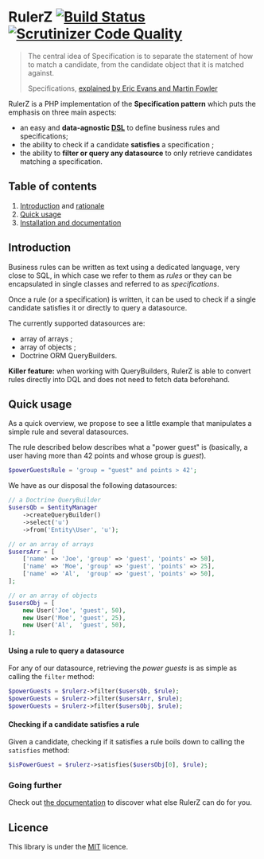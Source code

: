 RulerZ [![Build Status](https://travis-ci.org/K-Phoen/rulerz.svg?branch=master)](https://travis-ci.org/K-Phoen/rulerz) [![Scrutinizer Code Quality](https://scrutinizer-ci.com/g/K-Phoen/rulerz/badges/quality-score.png?b=master)](https://scrutinizer-ci.com/g/K-Phoen/rulerz/?branch=master)
======

> The central idea of Specification is to separate the statement of how to match
> a candidate, from the candidate object that it is matched against.
>
> Specifications, [explained by Eric Evans and Martin Fowler](http://www.martinfowler.com/apsupp/spec.pdf)

RulerZ is a PHP implementation of the **Specification pattern** which puts the
emphasis on three main aspects:

 * an easy and **data-agnostic [DSL](http://en.wikipedia.org/wiki/Domain-specific_language)**
   to define business rules and specifications;
 * the ability to check if a candidate **satisfies** a specification ;
 * the ability to **filter or query any datasource** to only retrieve
   candidates matching a specification.


Table of contents
-----------------

 1. [Introduction](#introduction) and [rationale](http://blog.kevingomez.fr/2015/02/07/on-taming-repository-classes-in-doctrine-among-other-things/)
 2. [Quick usage](#quick-usage)
 3. [Installation and documentation](doc/index.md)


Introduction
------------

Business rules can be written as text using a dedicated language, very close to
SQL, in which case we refer to them as *rules* or they can be encapsulated in
single classes and referred to as *specifications*.

Once a rule (or a specification) is written, it can be used to check if a single
candidate satisfies it or directly to query a datasource.

The currently supported datasources are:

 * array of arrays ;
 * array of objects ;
 * Doctrine ORM QueryBuilders.

**Killer feature:** when working with QueryBuilders, RulerZ is able to convert
rules directly into DQL and does not need to fetch data beforehand.


Quick usage
-----------

As a quick overview, we propose to see a little example that manipulates a
simple rule and several datasources.

The rule described below describes what a "power guest" is (basically, a user
having more than 42 points and whose group is *guest*).

```php
$powerGuestsRule = 'group = "guest" and points > 42';
```

We have as our disposal the following datasources:

```php
// a Doctrine QueryBuilder
$usersQb = $entityManager
    ->createQueryBuilder()
    ->select('u')
    ->from('Entity\User', 'u');

// or an array of arrays
$usersArr = [
    ['name' => 'Joe', 'group' => 'guest', 'points' => 50],
    ['name' => 'Moe', 'group' => 'guest', 'points' => 25],
    ['name' => 'Al',  'group' => 'guest', 'points' => 50],
];

// or an array of objects
$usersObj = [
    new User('Joe', 'guest', 50),
    new User('Moe', 'guest', 25),
    new User('Al',  'guest', 50),
];
```

#### Using a rule to query a datasource

For any of our datasource, retrieving the *power guests* is as simple as calling
the `filter` method:

```php
$powerGuests = $rulerz->filter($usersQb, $rule);
$powerGuests = $rulerz->filter($usersArr, $rule);
$powerGuests = $rulerz->filter($usersObj, $rule);
```

#### Checking if a candidate satisfies a rule

Given a candidate, checking if it satisfies a rule boils down to calling the
`satisfies` method:

```php
$isPowerGuest = $rulerz->satisfies($usersObj[0], $rule);
```

### Going further

Check out [the documentation](doc/index.md) to discover what else RulerZ can do
for you.


Licence
-------

This library is under the [MIT](LICENSE) licence.
